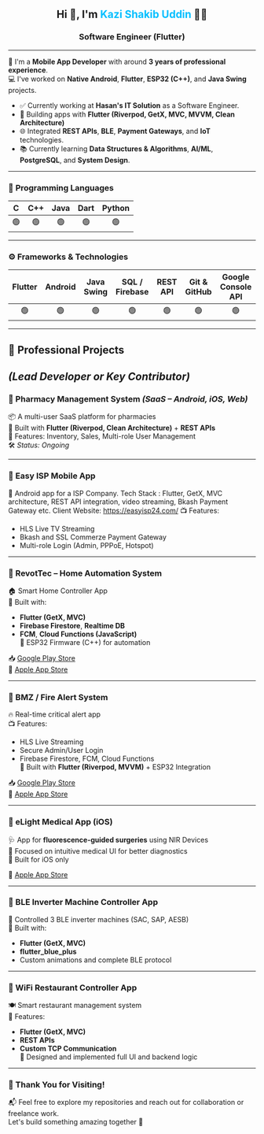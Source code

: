 <h2 align="center">Hi 👋, I'm <span style="color:#00BFFF;">Kazi Shakib Uddin</span> 👨‍💻</h2>
<h3 align="center">Software Engineer (Flutter)</h3>

---

🚀 I'm a **Mobile App Developer** with around **3 years of professional experience**.  
💻 I've worked on **Native Android**, **Flutter**, **ESP32 (C++)**, and **Java Swing** projects.

- ✅ Currently working at **Hasan's IT Solution** as a Software Engineer.  
- 🔧 Building apps with **Flutter (Riverpod, GetX, MVC, MVVM, Clean Architecture)**  
- 🌐 Integrated **REST APIs**, **BLE**, **Payment Gateways**, and **IoT** technologies.  
- 📚 Currently learning **Data Structures & Algorithms**, **AI/ML**, **PostgreSQL**, and **System Design**.

---

### 🧠 **Programming Languages**
| C | C++ | Java | Dart | Python |
|:-:|:--:|:----:|:----:|:------:|
🟢 | 🟢 | 🟢 | 🟢 | 🟢

---

### ⚙️ **Frameworks & Technologies**
| Flutter | Android | Java Swing | SQL / Firebase | REST API | Git & GitHub | Google Console API |
|:-------:|:--------:|:----------:|:--------------:|:--------:|:------------:|:------------------:|
🟢       | 🟢        | 🟢          | 🟢              | 🟢        | 🟢            | 🟢

---

## 🚀 **Professional Projects**  
*(Lead Developer or Key Contributor)*
---
### 🔹 Pharmacy Management System *(SaaS – Android, iOS, Web)*
📦 A multi-user SaaS platform for pharmacies  
🔧 Built with **Flutter (Riverpod, Clean Architecture)** + **REST APIs**  
🧰 Features: Inventory, Sales, Multi-role User Management  
🛠️ *Status: Ongoing*

---

### 🔹 Easy ISP Mobile App
📡 Android app for a ISP Company.
Tech Stack : Flutter, GetX, MVC architecture, REST API integration, video streaming, Bkash Payment Gateway etc.
Client Website: https://easyisp24.com/
📺 Features:
- HLS Live TV Streaming  
- Bkash and SSL Commerze Payment Gateway 
- Multi-role Login (Admin, PPPoE, Hotspot)  

---

### 🔹 RevotTec – Home Automation System  
🏠 Smart Home Controller App  
📲 Built with:
- **Flutter (GetX, MVC)**  
- **Firebase Firestore**, **Realtime DB**  
- **FCM**, **Cloud Functions (JavaScript)**  
🔌 ESP32 Firmware (C++) for automation

📥 [Google Play Store](https://play.google.com/store/apps/details?id=at.gmbh.revotec&hl=en)  
📱 [Apple App Store](https://apps.apple.com/lu/app/revotec/id6744385835)

---

### 🔹 BMZ / Fire Alert System  
🔥 Real-time critical alert app  
📺 Features:
- HLS Live Streaming  
- Secure Admin/User Login  
- Firebase Firestore, FCM, Cloud Functions  
🔧 Built with **Flutter (Riverpod, MVVM)** + ESP32 Integration

📥 [Google Play Store](https://play.google.com/store/apps/details?id=at.salzachsonne.bmzlink&hl=en)  
📱 [Apple App Store](https://apps.apple.com/us/app/bmz-link/id6670425281?uo=2)

---

### 🔹 eLight Medical App (iOS)  
🩺 App for **fluorescence-guided surgeries** using NIR Devices  
🎯 Focused on intuitive medical UI for better diagnostics  
📱 Built for iOS only

📱 [Apple App Store](https://apps.apple.com/ng/app/elighticg/id6456452214)

---

### 🔹 BLE Inverter Machine Controller App  
🔌 Controlled 3 BLE inverter machines (SAC, SAP, AESB)  
🔧 Built with:
- **Flutter (GetX, MVC)**  
- **flutter_blue_plus**  
- Custom animations and complete BLE protocol

---

### 🔹 WiFi Restaurant Controller App  
🍽️ Smart restaurant management system  
🔗 Features:
- **Flutter (GetX, MVC)**  
- **REST APIs**  
- **Custom TCP Communication**  
🧩 Designed and implemented full UI and backend logic

---

### 🙏 Thank You for Visiting!

📬 Feel free to explore my repositories and reach out for collaboration or freelance work.  
Let's build something amazing together 🚀
